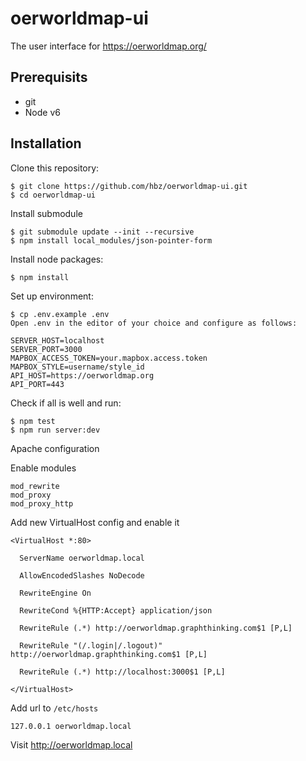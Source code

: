 # oerworldmap-ui
The user interface for https://oerworldmap.org/

## Prerequisits

- git
- Node v6

## Installation

Clone this repository:
```
$ git clone https://github.com/hbz/oerworldmap-ui.git
$ cd oerworldmap-ui
```

Install submodule
```
$ git submodule update --init --recursive
$ npm install local_modules/json-pointer-form
```

Install node packages:
```
$ npm install
```

Set up environment:
```
$ cp .env.example .env
Open .env in the editor of your choice and configure as follows:

SERVER_HOST=localhost
SERVER_PORT=3000
MAPBOX_ACCESS_TOKEN=your.mapbox.access.token
MAPBOX_STYLE=username/style_id
API_HOST=https://oerworldmap.org
API_PORT=443
```

Check if all is well and run:
```
$ npm test
$ npm run server:dev
```

Apache configuration

Enable modules
```
mod_rewrite
mod_proxy
mod_proxy_http
```

Add new VirtualHost config and enable it
```
<VirtualHost *:80>

  ServerName oerworldmap.local

  AllowEncodedSlashes NoDecode

  RewriteEngine On

  RewriteCond %{HTTP:Accept} application/json

  RewriteRule (.*) http://oerworldmap.graphthinking.com$1 [P,L]

  RewriteRule "(/.login|/.logout)" http://oerworldmap.graphthinking.com$1 [P,L]

  RewriteRule (.*) http://localhost:3000$1 [P,L]

</VirtualHost>
```

Add url to `/etc/hosts`

```
127.0.0.1 oerworldmap.local
```

Visit http://oerworldmap.local
